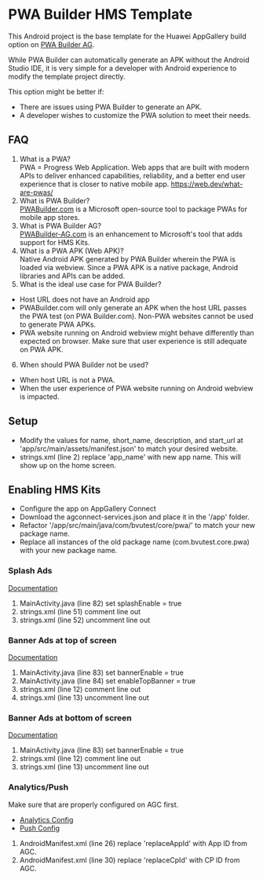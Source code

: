 # PWA Builder HMS Template
This Android project is the base template for the Huawei AppGallery build option on [PWA Builder AG](https://pwabuilder-ag.com/).

While PWA Builder can automatically generate an APK without the Android Studio IDE, it is very simple for a developer with Android experience to modify the template project directly. 

This option might be better if: 
- There are issues using PWA Builder to generate an APK.
- A developer wishes to customize the PWA solution to meet their needs.

## FAQ

1. What is a PWA?  <br />
PWA  = Progress Web Application. Web apps that are built with modern APIs to deliver enhanced capabilities, reliability, and a better end user experience that is closer to native mobile app. https://web.dev/what-are-pwas/
2. What is PWA Builder?  <br />
[PWABuilder.com](https://www.pwabuilder.com/) is a Microsoft open-source tool to package PWAs for mobile app stores. 
3. What is PWA Builder AG?  <br />
[PWABuilder-AG.com](https://pwabuilder-ag.com/) is an enhancement to Microsoft's tool that adds support for HMS Kits.
4. What is a PWA APK (Web APK)?  <br />
Native Android APK generated by PWA Builder wherein the PWA is loaded via webview. Since a PWA APK is a native package, Android libraries and APIs can be added.
5. What is the ideal use case for PWA Builder?  <br />
- Host URL does not have an Android app 
- PWABuilder.com will only generate an APK when the host URL passes the PWA test (on PWA Builder.com). Non-PWA websites cannot be used to generate PWA APKs.
- PWA website running on Android webview might behave differently than expected on browser. Make sure that user experience is still adequate on PWA APK.
6. When should PWA Builder not be used?  <br />
- When host URL is not a PWA.
- When the user experience of PWA website running on Android webview is impacted.

## Setup
- Modify the values for name, short_name, description, and start_url at 'app/src/main/assets/manifest.json' to match your desired website.
- strings.xml (line 2) replace 'app_name' with new app name. This will show up on the home screen.

## Enabling HMS Kits
- Configure the app on AppGallery Connect
- Download the agconnect-services.json and place it in the '/app' folder.
- Refactor '/app/src/main/java/com/bvutest/core/pwa/' to match your new package name.
- Replace all instances of the old package name (com.bvutest.core.pwa) with your new package name.

### Splash Ads
[Documentation](https://developer.huawei.com/consumer/en/doc/development/HMSCore-Guides/publisher-service-splash-0000001050066919)
1. MainActivity.java (line 82) set splashEnable = true
2. strings.xml (line 51) comment line out
3. strings.xml (line 52) uncomment line out

### Banner Ads at top of screen
[Documentation](https://developer.huawei.com/consumer/en/doc/development/HMSCore-Guides/publisher-service-banner-0000001050066915)
1. MainActivity.java (line 83) set bannerEnable = true
2. MainActivity.java (line 84) set enableTopBanner = true
3. strings.xml (line 12) comment line out
4. strings.xml (line 13) uncomment line out

### Banner Ads at bottom of screen
[Documentation](https://developer.huawei.com/consumer/en/doc/development/HMSCore-Guides/publisher-service-banner-0000001050066915)
1. MainActivity.java (line 83) set bannerEnable = true
2. strings.xml (line 12) comment line out
3. strings.xml (line 13) uncomment line out

### Analytics/Push
Make sure that  are properly configured on AGC first.
- [Analytics Config](https://developer.huawei.com/consumer/en/doc/development/HMSCore-Guides/android-config-agc-0000001050163815)
- [Push Config](https://developer.huawei.com/consumer/en/doc/development/HMSCore-Guides/android-config-agc-0000001050170137)
1. AndroidManifest.xml (line 26) replace 'replaceAppId' with App ID from AGC.
2. AndroidManifest.xml (line 30) replace 'replaceCpId' with CP ID from AGC.


